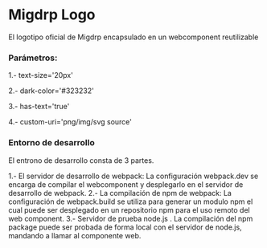 # Migdrp Logo

El logotipo oficial de Migdrp encapsulado en un webcomponent reutilizable


### Parámetros:

1.- text-size='20px'

2.- dark-color='#323232'

3.- has-text='true'

4.- custom-uri='png/img/svg source'


### Entorno de desarrollo

El entrono de desarrollo consta de 3 partes.

1.- El servidor de desarrollo de webpack: La configuración webpack.dev se encarga de compilar el webcomponent y desplegarlo en el servidor de desarrollo de webpack.
2.- La compilación de npm de webpack: La configuración de webpack.build se utiliza para generar un modulo npm el cual puede ser desplegado en un repositorio npm para el uso remoto del web component.
3.- Servidor de prueba node.js . La compilación del npm package puede ser probada de forma local con el servidor de node.js, mandando a llamar al componente web.